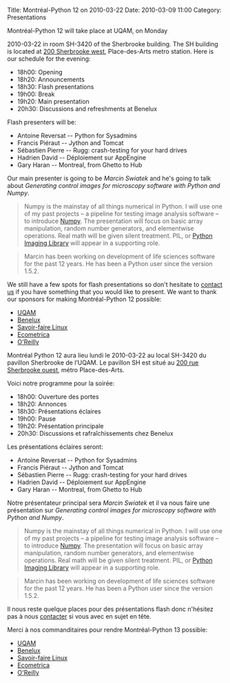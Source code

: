 Title: Montréal-Python 12 on 2010-03-22
Date: 2010-03-09 11:00
Category: Presentations

<!--:en-->Montréal-Python 12 will take place at UQAM, on Monday
2010-03-22 in room SH-3420 of the Sherbrooke building. The SH building
is located at [200 Sherbrooke west][], Place-des-Arts metro station.
Here is our schedule for the evening:

-   18h00: Opening
-   18h20: Announcements
-   18h30: Flash presentations
-   19h00: Break
-   19h20: Main presentation
-   20h30: Discussions and refreshments at Benelux

Flash presenters will be:

-   Antoine Reversat -- Python for Sysadmins
-   Francis Piéraut -- Jython and Tomcat
-   Sébastien Pierre -- Rugg: crash-testing for your hard drives
-   Hadrien David -- Déploiement sur AppEngine
-   Gary Haran -- Montreal, from Ghetto to Hub

Our main presenter is going to be *Marcin Swiatek* and he's going to
talk about *Generating control images for microscopy software with
Python and Numpy*.

> Numpy is the mainstay of all things numerical in Python. I will use
> one of my past projects – a pipeline for testing image analysis
> software – to introduce [Numpy][]. The presentation will focus on
> basic array manipulation, random number generators, and elementwise
> operations. Real math will be given silent treatment. PIL, or [Python
> Imaging Library][] will appear in a supporting role.

> Marcin has been working on development of life sciences software for
> the past 12 years. He has been a Python user since the version 1.5.2.

We still have a few spots for flash presentations so don't hesitate to
[contact us][] if you have something that you would like to present. We
want to thank our sponsors for making Montréal-Python 12 possible:

-   [UQAM][]
-   [Benelux][]
-   [Savoir-faire Linux][]
-   [Ecometrica][]
-   [O'Reilly][]

<!--:--><!--:fr-->

Montréal Python 12 aura lieu lundi le 2010-03-22 au local SH-3420 du
pavillon Sherbrooke de l’UQAM. Le pavillon SH est situé au [200 rue
Sherbrooke ouest][200 Sherbrooke west], métro Place-des-Arts.

Voici notre programme pour la soirée:

-   18h00: Ouverture des portes
-   18h20: Annonces
-   18h30: Présentations éclaires
-   19h00: Pause
-   19h20: Présentation principale
-   20h30: Discussions et rafraîchissements chez Benelux

Les présentations éclaires seront:

-   Antoine Reversat -- Python for Sysadmins
-   Francis Piéraut -- Jython and Tomcat
-   Sébastien Pierre -- Rugg: crash-testing for your hard drives
-   Hadrien David -- Déploiement sur AppEngine
-   Gary Haran -- Montreal, from Ghetto to Hub

Notre présentateur principal sera *Marcin Swiatek* et il va nous faire
une présentation sur *Generating control images for microscopy software
with Python and Numpy*.

> Numpy is the mainstay of all things numerical in Python. I will use
> one of my past projects – a pipeline for testing image analysis
> software – to introduce [Numpy][]. The presentation will focus on
> basic array manipulation, random number generators, and elementwise
> operations. Real math will be given silent treatment. PIL, or [Python
> Imaging Library][] will appear in a supporting role.

> Marcin has been working on development of life sciences software for
> the past 12 years. He has been a Python user since the version 1.5.2.

Il nous reste quelque places pour des présentations flash donc n'hésitez
pas à nous [contacter][contact us] si vous avec en sujet en tête.

Merci à nos commanditaires pour rendre Montréal-Python 13 possible:

-   [UQAM][]
-   [Benelux][]
-   [Savoir-faire Linux][]
-   [Ecometrica][]
-   [O'Reilly][]

<!--:-->

</p>

  [200 Sherbrooke west]: http://www.uqam.ca/campus/pavillons/sh.htm
  [Numpy]: http://numpy.scipy.org/
  [Python Imaging Library]: http://www.pythonware.com/products/pil/
  [contact us]: http://groups.google.com/group/montrealpython
  [UQAM]: http://uqam.ca
  [Benelux]: http://www.brasseriebenelux.com/
  [Savoir-faire Linux]: http://savoirfairelinux.com
  [Ecometrica]: http://ecometrica.ca
  [O'Reilly]: http://oreilly.com/

